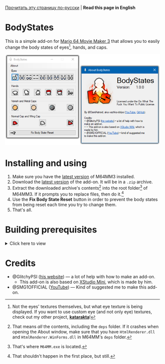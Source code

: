 [Прочитать эту страницу по-русски](https://github.com/vazhka-dolya/bodystates/blob/main/README.ru.md) | **Read this page in English**
# BodyStates
This is a simple add-on for [Mario 64 Movie Maker 3](https://github.com/projectcomet64/M64MM) that allows you to easily change the body states of eyes[^1], hands, and caps.
<p align="center">
  <img src="https://github.com/vazhka-dolya/bodystates/blob/main/GitHubImages/ReadmeImage2_eng.png" width="666"/>
</p>

# Installing and using
1. Make sure you have the [latest version](https://github.com/projectcomet64/M64MM/releases/latest) of M64MM3 installed.
2. Download the [latest version](https://github.com/vazhka-dolya/bodystates/releases/latest) of the add-on. It will be in a `.zip` archive.
3. Extract the downloaded archive's contents[^2] into the root folder[^3] of M64MM3. If it prompts you to replace files, then do it.[^4]
4. Use the **Fix Body State Reset** button in order to prevent the body states from being reset each time you try to change them.
5. That's all.
# Building prerequisites
<details>
  <summary>Click here to view</summary>
  
- Visual Studio 2022.
- M64MM3's repository in a folder called `M64MM` outside of where this repository is.
  - Example: if the `.sln` for BodyStates is in `C:/projects/BodyStates/BodyStates.sln`, the whole M64MM3 repository must be in `C:/projects/M64MM`.
- If you're on Windows, then, before extracting the archives, make sure to right-click the archive, open **Properties** and see if you have an **Unblock** checkbox. If you do, tick it and press **Apply**. If you don't do this and the archive(s) remain blocked, you may run into issues.
- *Depending on the circumstances*, you *may* have to do the following: go to **Menu** > **Tools** > **NuGet Package Manager** > **Package Manager Console** and enter `Install-Package HtmlRenderer.WinForms`. After that, go to **Menu** > **Project** > **Manage NuGet Packages…**, and make sure that both `HtmlRenderer.Core` and `HtmlRenderer.WinForms` are up-to-date.

</details>

# Credits
- @GlitchyPSI ([his website](https://glitchypsi.xyz)) — a lot of help with how to make an add-on.
  - This add-on is also based on [XStudio Mini](https://github.com/projectcomet64/xstudio-mini), which is made by him.
- @SMG1OFFICIAL ([YouTube](https://www.youtube.com/channel/UCU5kWc-wqBOiAwDYPRvhCHg)) — Kind of suggested me to make this add-on.
[^1]: Not the eyes' textures themselves, but what eye texture is being displayed. If you want to use custom eye (and not only eye) textures, check out my other project, **[katarakta](https://github.com/vazhka-dolya/katarakta)**!
[^2]: That means *all* the contents, including the `deps` folder. If it crashes when opening the About window, make sure that you have `HtmlRenderer.dll` and `HtmlRenderer.WinForms.dll` in M64MM's `deps` folder.
[^3]: That's where `M64MM.exe` is located.
[^4]: That shouldn't happen in the first place, but still.

